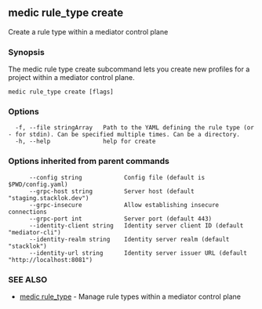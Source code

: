 ## medic rule_type create

Create a rule type within a mediator control plane

### Synopsis

The medic rule type create subcommand lets you create new profiles for a project
within a mediator control plane.

```
medic rule_type create [flags]
```

### Options

```
  -f, --file stringArray   Path to the YAML defining the rule type (or - for stdin). Can be specified multiple times. Can be a directory.
  -h, --help               help for create
```

### Options inherited from parent commands

```
      --config string            Config file (default is $PWD/config.yaml)
      --grpc-host string         Server host (default "staging.stacklok.dev")
      --grpc-insecure            Allow establishing insecure connections
      --grpc-port int            Server port (default 443)
      --identity-client string   Identity server client ID (default "mediator-cli")
      --identity-realm string    Identity server realm (default "stacklok")
      --identity-url string      Identity server issuer URL (default "http://localhost:8081")
```

### SEE ALSO

* [medic rule_type](medic_rule_type.md)	 - Manage rule types within a mediator control plane

